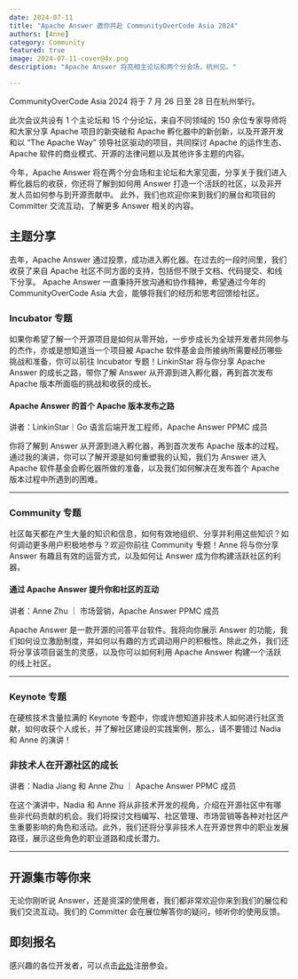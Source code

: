 ```yaml
---
date: 2024-07-11
title: "Apache Answer 邀你共赴 CommunityOverCode Asia 2024"
authors: [Anne]
category: Community
featured: true
image: 2024-07-11-cover@4x.png
description: "Apache Answer 将亮相主论坛和两个分会场，杭州见。"

---
```


CommunityOverCode Asia 2024 将于 7 月 26 日至 28 日在杭州举行。

此次会议共设有 1 个主论坛和 15 个分论坛，来自不同领域的 150 余位专家导师将和大家分享 Apache 项目的新突破和 Apache 孵化器中的新创新，以及开源开发和以 “The Apache Way” 领导社区驱动的项目，共同探讨 Apache 的运作生态、Apache 软件的商业模式、开源的法律问题以及其他许多主题的内容。

今年，Apache Answer 将在两个分会场和主论坛和大家见面，分享关于我们进入孵化器后的收获，你还将了解到如何用 Answer 打造一个活跃的社区，以及非开发人员如何参与到开源贡献中。 此外，我们也欢迎你来到我们的展台和项目的 Committer 交流互动，了解更多 Answer 相关的内容。

## 主题分享   
去年，Apache Answer 通过投票，成功进入孵化器。在过去的一段时间里，我们收获了来自 Apache 社区不同方面的支持，包括但不限于文档、代码提交、和线下分享。
Apache Answer 一直秉持开放沟通和协作精神，希望通过今年的 CommunityOverCode Asia 大会，能够将我们的经历和思考回馈给社区。

### Incubator 专题  
如果你希望了解一个开源项目是如何从零开始，一步步成长为全球开发者共同参与的杰作，亦或是想知道当一个项目被 Apache 软件基金会所接纳所需要经历哪些挑战和准备，你可以前往 Incubator 专题！LinkinStar 将与你分享 Apache Answer 的成长之路，带你了解 Answer 从开源到进入孵化器，再到首次发布 Apache 版本所面临的挑战和收获的成长。

#### Apache Answer 的首个 Apache 版本发布之路     
讲者：LinkinStar｜Go 语言后端开发工程师，Apache Answer PPMC 成员

你将了解到 Answer 从开源到进入孵化器，再到首次发布 Apache 版本的过程。通过我的演讲，你可以了解开源是如何重塑我的认知，我们为 Answer 进入 Apache 软件基金会孵化器所做的准备，以及我们如何解决在发布首个 Apache 版本过程中所遇到的困难。

----

### Community 专题   
社区每天都在产生大量的知识和信息，如何有效地组织、分享并利用这些知识？如何调动更多用户积极地参与？欢迎你前往 Community 专题！Anne 将与你分享 Answer 有趣且有效的运营方式，以及如何让 Answer 成为你构建活跃社区的利器。


#### 通过 Apache Answer 提升你和社区的互动    
讲者：Anne Zhu ｜ 市场营销，Apache Answer PPMC 成员

Apache Answer 是一款开源的问答平台软件。我将向你展示 Answer 的功能，我们如何设立激励制度，并如何以有趣的方式调动用户的积极性。除此之外，我们还将分享该项目诞生的灵感，以及你可以如何利用 Apache Answer 构建一个活跃的线上社区。

---

### Keynote 专题
在硬核技术含量拉满的 Keynote 专题中，你或许想知道非技术人如何进行社区贡献，如何收获个人成长，并了解社区建设的实践案例，那么，请不要错过 Nadia 和 Anne 的演讲！

### 非技术人在开源社区的成长 
讲者：Nadia Jiang 和 Anne Zhu ｜ Apache Answer PPMC 成员

在这个演讲中，Nadia 和 Anne 将从非技术开发的视角，介绍在开源社区中有哪些非代码贡献的机会。我们将探讨文档编写、社区管理、市场营销等各种对社区产生重要影响的角色和活动。此外，我们还将分享非技术人在开源世界中的职业发展路径，展示这些角色的职业道路和成长潜力。

---

## 开源集市等你来
无论你刚听说 Answer，还是资深的使用者，我们都非常欢迎你来到我们的展位和我们交流互动。我们的 Committer 会在展位解答你的疑问，倾听你的使用反馈。

## 即刻报名
感兴趣的各位开发者，可以点击[此处](https://www.bagevent.com/event/8766402)注册参会。
